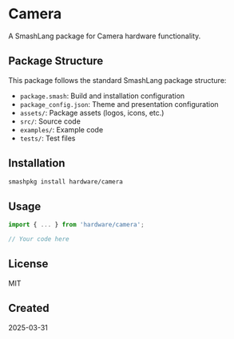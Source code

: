 # Camera

A SmashLang package for Camera hardware functionality.

## Package Structure

This package follows the standard SmashLang package structure:

- `package.smash`: Build and installation configuration
- `package_config.json`: Theme and presentation configuration
- `assets/`: Package assets (logos, icons, etc.)
- `src/`: Source code
- `examples/`: Example code
- `tests/`: Test files

## Installation

```bash
smashpkg install hardware/camera
```

## Usage

```javascript
import { ... } from 'hardware/camera';

// Your code here
```

## License

MIT

## Created

2025-03-31
